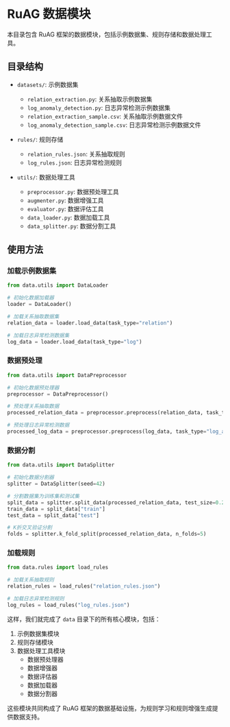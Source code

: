 # RuAG 数据模块

本目录包含 RuAG 框架的数据模块，包括示例数据集、规则存储和数据处理工具。

## 目录结构

- `datasets/`: 示例数据集
  - `relation_extraction.py`: 关系抽取示例数据集
  - `log_anomaly_detection.py`: 日志异常检测示例数据集
  - `relation_extraction_sample.csv`: 关系抽取示例数据文件
  - `log_anomaly_detection_sample.csv`: 日志异常检测示例数据文件

- `rules/`: 规则存储
  - `relation_rules.json`: 关系抽取规则
  - `log_rules.json`: 日志异常检测规则

- `utils/`: 数据处理工具
  - `preprocessor.py`: 数据预处理工具
  - `augmenter.py`: 数据增强工具
  - `evaluator.py`: 数据评估工具
  - `data_loader.py`: 数据加载工具
  - `data_splitter.py`: 数据分割工具

## 使用方法

### 加载示例数据集

```python
from data.utils import DataLoader

# 初始化数据加载器
loader = DataLoader()

# 加载关系抽取数据集
relation_data = loader.load_data(task_type="relation")

# 加载日志异常检测数据集
log_data = loader.load_data(task_type="log")
```

### 数据预处理
```python
from data.utils import DataPreprocessor

# 初始化数据预处理器
preprocessor = DataPreprocessor()

# 预处理关系抽取数据
processed_relation_data = preprocessor.preprocess(relation_data, task_type="relation_extraction")

# 预处理日志异常检测数据
processed_log_data = preprocessor.preprocess(log_data, task_type="log_anomaly_detection")
```

### 数据分割
```python
from data.utils import DataSplitter

# 初始化数据分割器
splitter = DataSplitter(seed=42)

# 分割数据集为训练集和测试集
split_data = splitter.split_data(processed_relation_data, test_size=0.2)
train_data = split_data["train"]
test_data = split_data["test"]

# K折交叉验证分割
folds = splitter.k_fold_split(processed_relation_data, n_folds=5)
```
### 加载规则
```python
from data.rules import load_rules

# 加载关系抽取规则
relation_rules = load_rules("relation_rules.json")

# 加载日志异常检测规则
log_rules = load_rules("log_rules.json")
```


这样，我们就完成了 `data` 目录下的所有核心模块，包括：

1. 示例数据集模块
2. 规则存储模块
3. 数据处理工具模块
   - 数据预处理器
   - 数据增强器
   - 数据评估器
   - 数据加载器
   - 数据分割器

这些模块共同构成了 RuAG 框架的数据基础设施，为规则学习和规则增强生成提供数据支持。